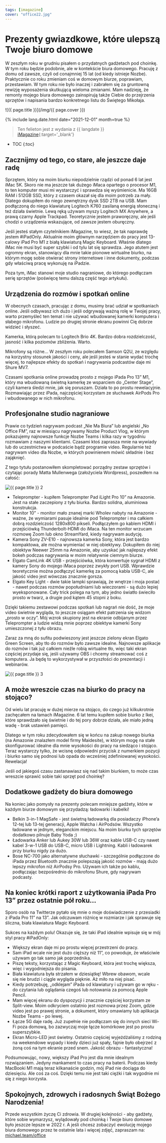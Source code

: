 ```yaml
---
tags: [imagazine]
cover: "office22.jpg"
---
```


# Prezenty gwiazdkowe, które ulepszą Twoje biuro domowe

W zeszłym roku w grudniu pisałem o przydatnych gadżetach pod choinkę. W tym roku będzie podobnie, ale w kontekście biura domowego. Pracuję z domu od zawsze, czyli od conajmniej 15 lat (od kiedy istnieje Nozbe). Praktycznie co roku zmieniam coś w domowym biurze, poprawiam, przestawiam. W tym roku nie było inaczej i zabrałem się za gruntowną rewizję wyposażenia skutkującą wieloma zmianami. Mam nadzieję, że remonty mojego biura domowego zainspirują także Ciebie do przejrzenia sprzętów i napisania bardzo konkretnego listu do Świętego Mikołaja.

<!--More-->

![{{ page.title }}](/img/{{ page.cover }})

{% include lang.date.html date="2021-12-01" month=true %}

> Ten felieton jest z wydania z {{ langdate }} [iMagazine](https://imagazine.pl){:target='_blank'}

* TOC
{:toc}

## Zacznijmy od tego, co stare, ale jeszcze daje radę

Sprzętem, który na moim biurku niepodzielnie rządzi od ponad 6 lat jest iMac 5K. Skoro nie ma jeszcze tak dużego iMaca opartego o procesor M1, to ten komputer musi mi wystarczyć i sprawdza się wyśmienicie. Ma 16GB RAM i 512GB SSD, który z czasem okazał się dla moim potrzeb za mały. Dlatego dokupiłem do niego zewnętrzny dysk SSD 2TB na USB. Mam podłączoną do niego klawiaturę Logitech K760 zasilaną energią słoneczną i też działa świetnie. Lewą ręką używam myszy Logitech MX Anywhere, a prawą czarny Apple Trackpad. Teoretycznie jestem praworęczny, ale jeśli chodzi o urządzenia wskazujące, od zawsze jestem oburęczny.

Jeśli jesteś stałym czytelnikiem iMagazine, to wiesz, że tak naprawdę jestem #iPadOnly. Aktualnie moim głównym narzędziem do pracy jest 13-calowy iPad Pro M1 z białą klawiaturą Magic Keyboard. Właśnie dlatego iMac nie musi być super szybki i od tylu lat się sprawdza. Jego atutem jest ogromny ekran, stanowiący dla mnie takie pionowe wirtualne biurko, na którym mogę sobie otwierać strony internetowe i inne dokumenty, podczas gdy właściwą pracę wykonuję na iPadzie.

Poza tym, iMac stanowi moje studio nagraniowe, do którego podłączam serię sprzętów (poświęcę temu dalszą część tego artykułu).

## Urządzenia do rozmów i spotkań online

W obecnych czasach, pracując z domu, musimy brać udział w spotkaniach online. Jeśli odbywasz ich dużo i jeśli odgrywają ważną rolę w Twojej pracy, warto przemyśleć ten temat i nie używać wbudowanej kamerki komputera i słabego mikrofonu. Ludzie po drugiej stronie ekranu powinni Cię dobrze widzieć i słyszeć.

Kamerka, którą polecam to Logitech Brio 4K. Bardzo dobra rozdzielczość, jasność i kilka poziomów zbliżenia. Warto.

Mikrofony są różne… W zeszłym roku polecałem Samson Q2U, ze względu na korzystny stosunek jakości i ceny, ale jeśli jesteś w stanie wydać trochę więcej, to najlepsze efekty do spotkań i nagrywania podcastów daje mi Shure MV7.

Czasami spotkania online prowadzę prosto z mojego iPada Pro 13” M1, który ma wbudowaną świetną kamerkę ze wsparciem do „Center Stage”, czyli kamera śledzi mnie, jak się poruszam. Działa to po prostu rewelacyjnie. Rozmawiając przez iPada, najczęściej korzystam ze słuchawek AirPods Pro i wbudowanego w nich mikrofonu.

## Profesjonalne studio nagraniowe

Prawie co tydzień nagrywam podcast „Nie Ma Biura” lub angielski „No Office FM”, raz w miesiącu nagrywamy Nozbe Product Vlog, w którym pokazujemy najnowsze funkcje Nozbe Teams i kilka razy w tygodniu rozmawiam z naszymi klientami. Czasami ktoś zaprasza mnie na wywiady lub do uczestnictwa w podcaście bądź programie video. Regularnie też nagrywam video dla Nozbe, w których powinienem mówić składnie i bez zająknięć.

Z tego tytułu postanowiłem skompletować porządny zestaw sprzętów i czytając porady Matta Mullenwega (założyciela Wordpress), poszedłem na całość:

![{{ page.title }} 2](/img/biuro22.jpg)

- Teleprompter - kupiłem Teleprompter Pad iLight Pro 10” na Amazonie. Jest na stałe zaczepiony z tyłu biurka. Bardzo solidna, aluminiowa konstrukcja.
- Monitor 10” - monitor mało znanej marki Wholev nabyty na Amazonie - ważne, że wymiarami pasuje idealnie pod Teleprompter i ma całkiem dobrą rozdzielczość 1280x800 pikseli. Podłączyłem go kablem HDMI i przejściówką Thunderbolt-HDMI do iMaca. Na ten monitor wrzucam rozmowę Zoom lub okno StreamYard, kiedy nagrywam audycję.
- Kamera Sony ZV-E10 - najnowsza kamerka Sony, która jest bardzo kompaktowa, ale można wymieniać w niej obiektywy. Dokupiłem do niej obiektyw Neewer 25mm na Amazonie, aby uzyskać jak najlepszy efekt bokeh podczas nagrywania w moim relatywnie ciemnym biurze.
- Elgato CamLink 4K USB - przejściówka, która konwertuje sygnał HDMI z kamery Sony do mojego iMaca poprzez zwykły port USB. Wprawdzie teoretycznie można podłączyć kamerkę za pomocą kabla USB-C, ale jakość video jest wówczas znacznie gorsza.
- Elgato Key Light - dwie takie lampki sprawiają, że wnętrze i moja postać - nawet podczas rozmów popołudniami lub wieczorami - są dużo lepiej wyeksponowane. Cały trick polega na tym, aby jedno światło świeciło prosto w twarz, a drugie pod kątem 45 stopni z boku.

Dzięki takiemu zestawowi podczas spotkań lub nagrań nie dość, że moje video świetnie wygląda, to jeszcze osiągam efekt patrzenia się widzom „prosto w oczy”. Mój wzrok skupiony jest na ekranie odbijanym przez Teleprompter a ludzie widzą mnie poprzez obiektyw kamerki Sony umieszczonej z tyłu obrazu.

Zaraz za mną do sufitu podwieszony jest jeszcze zielony ekran Elgato Green Screen, aby tło do rozmów było zawsze idealne. Najnowsze aplikacje do rozmów i tak już całkiem nieźle robią wirtualne tło, więc taki ekran częściej przydaje się, jeśli używamy OBS i chcemy streamować coś z komputera. Ja będę to wykorzystywał w przyszłości do prezentacji i webinarów.

![{{ page.title }} 3](/img/office22-4.jpg)

## A może wreszcie czas na biurko do pracy na stojąco?

Od wielu lat pracuję w dużej mierze na stojąco, do czego już kilkukrotnie zachęcałem na łamach iMagazine. 6 lat temu kupiłem sobie biurko z Ikei, które sprawdzało się świetnie i do tej pory dobrze działa, ale miało jedną wadę - brak ustawień pamięci.

Dlatego w tym roku zdecydowałem się w końcu na zakup nowego biurka (na Amazonie znalazłem model firmy Maidesite), w którym mogę na stałe skonfigurować idealne dla mnie wysokości do pracy na siedząco i stojąco. Teraz wystarczy tylko, że wcisnę odpowiedni przycisk z numerkiem pozycji i biurko samo się podnosi lub opada do wcześniej zdefiniowanej wysokości. Rewelacja!

Jeśli od jakiegoś czasu zastanawiasz się nad takim biurkiem, to może czas wreszcie sprawić sobie taki sprzęt pod choinkę?

## Dodatkowe gadżety do biura domowego

Na koniec jako pomysły na prezenty polecam mniejsze gadżety, które w każdym biurze domowym się przydadzą: ładowarki i kabelki!

- Belkin 3-in-1 MagSafe - jest świetną ładowarką dla posiadaczy iPhone’a 12-tej lub 13-tej generacji, Apple Watcha i AirPodsów. Wszystko ładowane w jednym, eleganckim miejscu. Na moim biurku tych sprzętów dodatkowo pilnuje Baby Yoda ;)
- Ładowarka Anker lub Aukey 30W lub 36W oraz kable USB-C czy nawet kabel 3-w-1 USB do USB-C, micro USB i Lightning. Kabli i ładowarek przy biurku nigdy za dużo.
- Bose NC-700 jako alternatywne słuchawki - szczególnie podłączone do iPada przez Bluetooth znacznie polepszają jakość rozmów - mają dużo lepszy mikrofon niż AirPodsy Pro. Używam ich także po kablu, podłączając bezpośrednio do mikrofonu Shure, gdy nagrywam podcasty.

## Na koniec krótki raport z użytkowania iPada Pro 13” przez ostatnie pół roku…

Sporo osób na Twitterze pytało się mnie o moje doświadczenie z przesiadki z iPada Pro 11” na 13”. Jak odczuwam różnicę w rozmiarze i jak sprawuje się śliczna, biała klawiatura Magic Keyboard.

Sukces na każdym polu! Okazuje się, że taki iPad idealnie wpisuje się w mój styl pracy #iPadOnly:

- Większy ekran daje mi po prostu więcej przestrzeni do pracy.
- Sam iPad wcale nie jest dużo cięższy niż 11”, co powoduje, że właściwie używam go tak samo jak poprzednika.
- Piszę teksty, korzystając z Magic Keyboard, która jest trochę większa, więc i wygodniejsza do pisania.
- Biała klawiatura była strzałem w dziesiątkę! Wbrew obawom, wcale się nie brudzi i ciągle wygląda pięknie. Aż miło na niej pisać.
- Kiedy potrzebuję, „odklejam” iPada od klawiatury i używam go w ręku - do czytania lub oglądania czegoś lub notowania za pomocą Apple Pencil.
- Mam więcej ekranu do dyspozycji i znacznie częściej korzystam ze Split-view. Moim odkryciem ostatnio jest rozmowa przez Zoom, gdzie video jest po prawej stronie, a dokument, który omawiamy lub aplikacja Nozbe Teams - po lewej.
- Łącze 5G daje radę. Już zupełnie nie podłączam się do innych sieci Wi-Fi poza domową, bo zazwyczaj moje łącze komórkowe jest po prostu superszybkie.
- Ekran Micro-LED jest świetny. Ostatnio częściej wyjeżdżaliśmy z rodziną na weekendowe wypady i kiedy dzieci już spały, fajnie było obejrzeć z żoną coś na tym ekranie przed snem. Jakość obrazu - fantastyczna!

Podsumowując, nowy, większy iPad Pro jest dla mnie idealnym rozwiązaniem. Jedyny mankament to czas pracy na baterii. Podczas kiedy MacBooki M1 mają teraz kilkanaście godzin, mój iPad nie dociąga do dziesięciu. Ale coś za coś. Dzięki temu nie jest taki ciężki i tak wygodnie mi się z niego korzysta.

## Spokojnych, zdrowych i radosnych Świąt Bożego Narodzenia!

Przede wszystkim życzę Ci zdrowia. W drugiej kolejności - aby gadżety, które sobie wymarzysz, wylądowały pod choinką i Twoje biuro domowe było jeszcze lepsze w 2022 r. A jeśli chcesz zobaczyć ewolucję mojego biura domowego przez te ostatnie lata i więcej zdjęć, zapraszam na: [michael.team/office](/office/)

[n]: https://michael.gratis/nozbe_pl
[np]: https://michael.gratis/nozbepersonal_pl